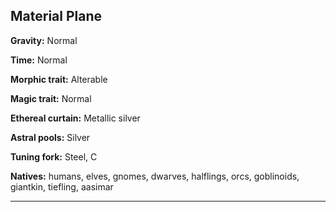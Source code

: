 ﻿## Material Plane

**Gravity:** Normal

**Time:** Normal

**Morphic trait:** Alterable

**Magic trait:** Normal

**Ethereal curtain:** Metallic silver

**Astral pools:** Silver

**Tuning fork:** Steel, C

**Natives:** humans, elves, gnomes, dwarves, halflings, orcs, goblinoids, giantkin, tiefling, aasimar

---


